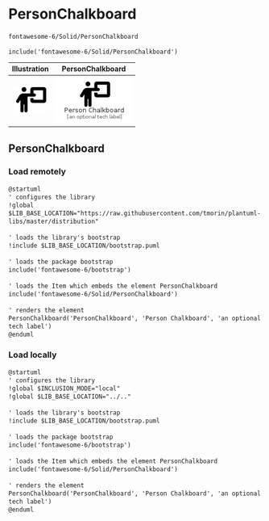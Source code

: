 # PersonChalkboard


```text
fontawesome-6/Solid/PersonChalkboard
```

```text
include('fontawesome-6/Solid/PersonChalkboard')
```



| Illustration | PersonChalkboard |
| :---: | :---: |
| ![illustration for Illustration](../../fontawesome-6/Solid/PersonChalkboard.png) | ![illustration for PersonChalkboard](../../fontawesome-6/Solid/PersonChalkboard.Local.png) |




## PersonChalkboard

### Load remotely
```plantuml
@startuml
' configures the library
!global $LIB_BASE_LOCATION="https://raw.githubusercontent.com/tmorin/plantuml-libs/master/distribution"

' loads the library's bootstrap
!include $LIB_BASE_LOCATION/bootstrap.puml

' loads the package bootstrap
include('fontawesome-6/bootstrap')

' loads the Item which embeds the element PersonChalkboard
include('fontawesome-6/Solid/PersonChalkboard')

' renders the element
PersonChalkboard('PersonChalkboard', 'Person Chalkboard', 'an optional tech label')
@enduml
```

### Load locally
```plantuml
@startuml
' configures the library
!global $INCLUSION_MODE="local"
!global $LIB_BASE_LOCATION="../.."

' loads the library's bootstrap
!include $LIB_BASE_LOCATION/bootstrap.puml

' loads the package bootstrap
include('fontawesome-6/bootstrap')

' loads the Item which embeds the element PersonChalkboard
include('fontawesome-6/Solid/PersonChalkboard')

' renders the element
PersonChalkboard('PersonChalkboard', 'Person Chalkboard', 'an optional tech label')
@enduml
```


